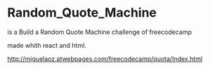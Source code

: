 # Random_Quote_Machine
is a Build a Random Quote Machine challenge of freecodecamp

made whith react and html.

http://miguelaoz.atwebpages.com/freecodecamp/quota/Index.html
